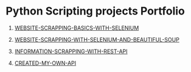 # Python Scripting projects Portfolio

1. [WEBSITE-SCRAPPING-BASICS-WITH-SELENIUM](https://github.com/Isaac-Ayanda/Python-Scripting-portfolio/blob/main/01.Website-scrapping-with-selenium/readme.md)

2. [WEBSITE-SCRAPPING-WITH-SELENIUM-AND-BEAUTIFUL-SOUP](https://github.com/Isaac-Ayanda/Python-Scripting-portfolio/blob/main/02.Website-Login-Automation/readme.md)

3. [INFORMATION-SCRAPPING-WITH-REST-API](https://github.com/Isaac-Ayanda/Python-Scripting-portfolio/blob/main/03.Scrapping-with-rest-API/readme.md)

4. [CREATED-MY-OWN-API](https://github.com/Isaac-Ayanda/Python-Scripting-portfolio/blob/main/04.Created-Currency-Converter-API/readme.md)

